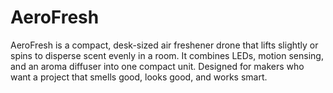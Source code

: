 # AeroFresh
AeroFresh is a compact, desk-sized air freshener drone that lifts slightly or spins to disperse scent evenly in a room. It combines LEDs, motion sensing, and an aroma diffuser into one compact unit. Designed for makers who want a project that smells good, looks good, and works smart. 
